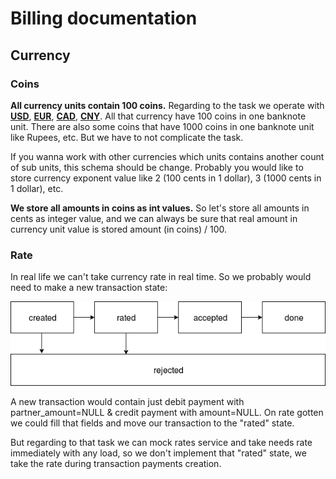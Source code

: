 Billing documentation
=====================

Currency
--------

### Coins

**All currency units contain 100 coins.**
Regarding to the task we operate with
[**USD**](https://en.wikipedia.org/wiki/United_States_dollar),
[**EUR**](https://es.wikipedia.org/wiki/Euro),
[**CAD**](https://en.wikipedia.org/wiki/Canadian_dollar),
[**CNY**](https://en.wikipedia.org/wiki/Renminbi).
All that currency have 100 coins in one banknote unit.
There are also some coins that have 1000 coins in one banknote unit like Rupees, etc.
But we have to not complicate the task.

If you wanna work with other currencies which units contains another count of sub units, this schema should be change.
Probably you would like to store currency exponent value like 2 (100 cents in 1 dollar), 3 (1000 cents in 1 dollar), etc.

**We store all amounts in coins as int values.**
So let's store all amounts in cents as
integer value, and we can always be sure that real amount in currency unit value
is stored amount (in coins) / 100.

### Rate

In real life we can't take currency rate in real time.
So we probably would need to make a new transaction state:

![graph of states: additional rated state](img/states-graph-rate-state.png "graph of states: additional rated state")

A new transaction would contain just debit payment with partner_amount=NULL &
credit payment with amount=NULL. On rate gotten we could fill that fields and
move our transaction to the "rated" state.

But regarding to that task we can mock rates service and take needs rate
immediately with any load, so we don't implement that "rated" state, we take
the rate during transaction payments creation.
